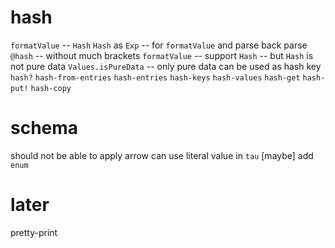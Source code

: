 # hash

`formatValue` -- `Hash`
`Hash` as `Exp` -- for `formatValue` and parse back
parse `@hash` -- without much brackets
`formatValue` -- support `Hash` -- but `Hash` is not pure data
`Values.isPureData` -- only pure data can be used as hash key
`hash?`
`hash-from-entries`
`hash-entries`
`hash-keys`
`hash-values`
`hash-get`
`hash-put!`
`hash-copy`

# schema

should not be able to apply arrow
can use literal value in `tau`
[maybe] add `enum`

# later

pretty-print
